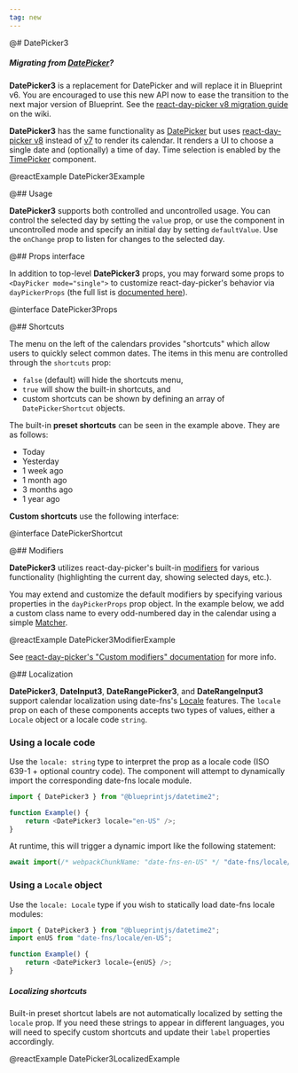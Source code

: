 ```yaml
---
tag: new
---
```


@# DatePicker3

<div class="@ns-callout @ns-intent-primary @ns-icon-info-sign @ns-callout-has-body-content">
    <h5 class="@ns-heading">

Migrating from [DatePicker](#datetime/datepicker)?

</h5>

**DatePicker3** is a replacement for DatePicker and will replace it in Blueprint v6.
You are encouraged to use this new API now to ease the transition to the next major version of Blueprint.
See the [react-day-picker v8 migration guide](https://github.com/palantir/blueprint/wiki/react-day-picker-8-migration)
on the wiki.

</div>

**DatePicker3** has the same functionality as [DatePicker](#datetime/datepicker) but uses
[react-day-picker v8](https://react-day-picker.js.org/) instead of [v7](https://react-day-picker-v7.netlify.app/)
to render its calendar. It renders a UI to choose a single date and (optionally) a time of day. Time selection
is enabled by the [TimePicker](#datetime/timepicker) component.

@reactExample DatePicker3Example

@## Usage

**DatePicker3** supports both controlled and uncontrolled usage. You can control the selected day by setting the `value`
prop, or use the component in uncontrolled mode and specify an initial day by setting `defaultValue`. Use the `onChange`
prop to listen for changes to the selected day.

@## Props interface

In addition to top-level **DatePicker3** props, you may forward some props to `<DayPicker mode="single">` to customize
react-day-picker's behavior via `dayPickerProps` (the full list is
[documented here](https://react-day-picker.js.org/api/interfaces/DayPickerSingleProps)).

@interface DatePicker3Props

@## Shortcuts

The menu on the left of the calendars provides "shortcuts" which allow users to quickly select common dates.
The items in this menu are controlled through the `shortcuts` prop:

-   `false` (default) will hide the shortcuts menu,
-   `true` will show the built-in shortcuts, and
-   custom shortcuts can be shown by defining an array of `DatePickerShortcut` objects.

The built-in **preset shortcuts** can be seen in the example above. They are as follows:

-   Today
-   Yesterday
-   1 week ago
-   1 month ago
-   3 months ago
-   1 year ago

**Custom shortcuts** use the following interface:

@interface DatePickerShortcut

@## Modifiers

**DatePicker3** utilizes react-day-picker's built-in [modifiers](https://react-day-picker.js.org/basics/modifiers) for
various functionality (highlighting the current day, showing selected days, etc.).

You may extend and customize the default modifiers by specifying various properties in the `dayPickerProps` prop object.
In the example below, we add a custom class name to every odd-numbered day in the calendar using a simple
[Matcher](https://react-day-picker.js.org/api/types/matcher).

@reactExample DatePicker3ModifierExample

See [react-day-picker's "Custom modifiers" documentation](https://react-day-picker.js.org/basics/modifiers#custom-modifiers)
for more info.

@## Localization

**DatePicker3**, **DateInput3**, **DateRangePicker3**, and **DateRangeInput3** support calendar
localization using date-fns's [Locale](https://date-fns.org/docs/Locale) features. The `locale` prop on each
of these components accepts two types of values, either a `Locale` object or a locale code `string`.

### Using a locale code

Use the `locale: string` type to interpret the prop as a locale code (ISO 639-1 + optional country code).
The component will attempt to dynamically import the corresponding date-fns locale module.

```ts
import { DatePicker3 } from "@blueprintjs/datetime2";

function Example() {
    return <DatePicker3 locale="en-US" />;
}
```

At runtime, this will trigger a dynamic import like the following statement:

```ts
await import(/* webpackChunkName: "date-fns-en-US" */ "date-fns/locale/en-US");
```

### Using a `Locale` object

Use the `locale: Locale` type if you wish to statically load date-fns locale modules:

```ts
import { DatePicker3 } from "@blueprintjs/datetime2";
import enUS from "date-fns/locale/en-US";

function Example() {
    return <DatePicker3 locale={enUS} />;
}
```

<div class="@ns-callout @ns-intent-warning @ns-icon-warning-sign @ns-callout-has-body-content">
    <h5 class="@ns-heading">

Localizing shortcuts

</h5>

Built-in preset shortcut labels are not automatically localized by setting the `locale` prop. If you need these
strings to appear in different languages, you will need to specify custom shortcuts and update their `label`
properties accordingly.

</div>

@reactExample DatePicker3LocalizedExample
